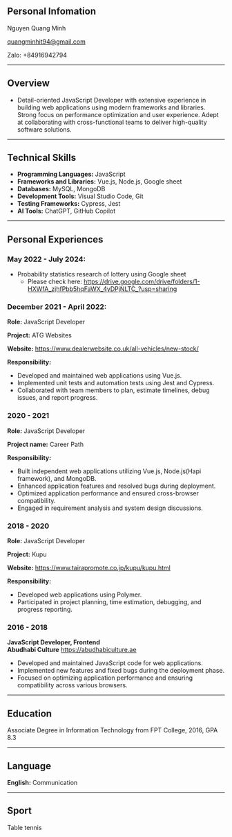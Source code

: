## Personal Infomation
Nguyen Quang Minh

quangminhit94@gmail.com

Zalo: +84916942794

---

## Overview

- Detail-oriented JavaScript Developer with extensive experience in building web applications using modern frameworks and libraries. Strong focus on performance optimization and user experience. Adept at collaborating with cross-functional teams to deliver high-quality software solutions.
---

## Technical Skills

- **Programming Languages:** JavaScript
- **Frameworks and Libraries:** Vue.js, Node.js, Google sheet
- **Databases:** MySQL, MongoDB  
- **Development Tools:** Visual Studio Code, Git  
- **Testing Frameworks:** Cypress, Jest  
- **AI Tools:** ChatGPT, GitHub Copilot  

---

## Personal Experiences
### May 2022 - July 2024:
- Probability statistics research of lottery using Google sheet
  - Please check here: https://drive.google.com/drive/folders/1-HXWfA_zjhfPbb5hqFaWX_4yDPjNLTC_?usp=sharing

### December 2021 - April 2022:
**Role:** JavaScript Developer

**Project:** ATG Websites 

**Website:** https://www.dealerwebsite.co.uk/all-vehicles/new-stock/

**Responsibility:**
- Developed and maintained web applications using Vue.js.  
- Implemented unit tests and automation tests using Jest and Cypress.  
- Collaborated with team members to plan, estimate timelines, debug issues, and report progress.

### 2020 - 2021

**Role:** JavaScript Developer

**Project name:**  Career Path

**Responsibility:**
- Built independent web applications utilizing Vue.js, Node.js(Hapi framework), and MongoDB.  
- Enhanced application features and resolved bugs during deployment.  
- Optimized application performance and ensured cross-browser compatibility.  
- Engaged in requirement analysis and system design discussions.

### 2018 - 2020  
**Role:** JavaScript Developer

**Project:** Kupu

**Website:** https://www.tairapromote.co.jp/kupu/kupu.html

**Responsibility:**

- Developed web applications using Polymer.  
- Participated in project planning, time estimation, debugging, and progress reporting.

### 2016 - 2018
**JavaScript Developer, Frontend**  
**Abudhabi Culture**  https://abudhabiculture.ae

- Developed and maintained JavaScript code for web applications.  
- Implemented new features and fixed bugs during the deployment phase.  
- Focused on optimizing application performance and ensuring compatibility across various browsers.

---

## Education

Associate Degree in Information Technology from FPT College, 2016, GPA 8.3

---

## Language 

**English:** Communication

---

## Sport
Table tennis

